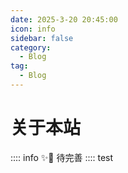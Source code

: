 ```yaml
---
date: 2025-3-20 20:45:00
icon: info
sidebar: false
category:
  - Blog
tag:
  - Blog
---
```

# 关于本站

:::: info ✨📒
   待完善
::::
test
